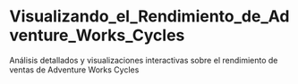 # Visualizando_el_Rendimiento_de_Adventure_Works_Cycles
Análisis detallados y visualizaciones interactivas sobre el rendimiento de ventas de Adventure Works Cycles
